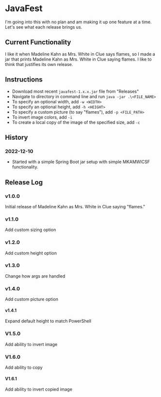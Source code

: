 # JavaFest

I'm going into this with no plan and am making it up one feature at a time. Let's see what each release brings us.

## Current Functionality

I like it when Madeline Kahn as Mrs. White in Clue says flames, so I made a jar that prints Madeline Kahn as Mrs. White
in Clue saying flames. I like to think that justifies its own release.

## Instructions

* Download most recent `javafest-1.x.x.jar` file from "Releases"
* Navigate to directory in command line and run `java -jar .\<FILE_NAME>`
* To specify an optional width, add `-w <WIDTH>`
* To specify an optional height, add `-h <HEIGHT>`
* To specify a custom picture (to say "flames"), add `-p <FILE_PATH>`
* To invert image colors, add `-i`
* To create a local copy of the image of the specified size, add `-c`

## History

### 2022-12-10

* Started with a simple Spring Boot jar setup with simple MKAMWICSF functionality.

## Release Log

### v1.0.0

Initial release of Madeline Kahn as Mrs. White in Clue saying "flames."

### v1.1.0

Add custom sizing option

### v1.2.0

Add custom height option

### v1.3.0

Change how args are handled

### v1.4.0

Add custom picture option

#### v1.4.1

Expand default height to match PowerShell

### V1.5.0

Add ability to invert image

### V1.6.0

Add ability to copy

#### V1.6.1

Add ability to invert copied image